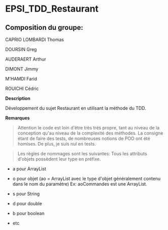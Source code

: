 # EPSI_TDD_Restaurant


## Composition du groupe: 

CAPRIO LOMBARDI Thomas

DOURSIN Greg

AUDERAERT Arthur

DIMONT Jimmy

M'HAMDI Farid

ROUICHI Cédric

**Description**

Développement du sujet Restaurant en utilisant la méthode du TDD.


**Remarques**

> Attention le code est loin d'être très très propre, tant au niveau de la conception qu'au niveau de la complexité des méthodes. La consigne étant de faire des tests, de nombreuses notions de POO ont été homises.
De plus, je suis nul en tests.

> Les règles de nommages sont les suivantes:
    Tous les attributs d'objets possèdent leur type en préfixe.
- a pour ArrayList
- o pour objet (ao = ArrayList<Object> avec le type d'objet généralement contenu dans le nom du paramètre)
Ex: aoCommandes est une ArrayList<Commande>.

- s pour String
- d pour double
- b pour boolean 
- etc
